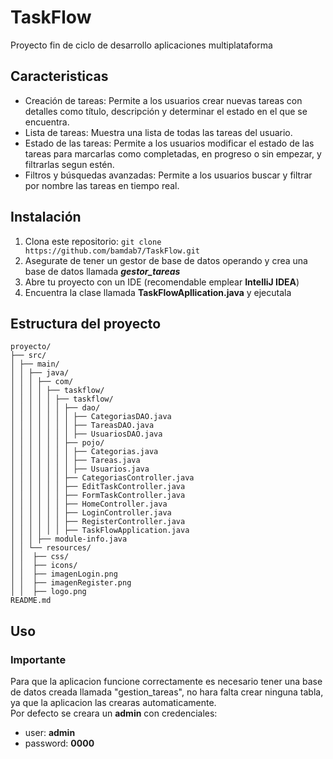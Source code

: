 # TaskFlow
Proyecto fin de ciclo de desarrollo aplicaciones multiplataforma

## Caracteristicas
- Creación de tareas: Permite a los usuarios crear nuevas tareas con detalles como título, descripción y determinar el estado en el que se encuentra.
- Lista de tareas: Muestra una lista de todas las tareas del usuario.
- Estado de las tareas: Permite a los usuarios modificar el estado de las tareas para marcarlas como completadas, en progreso o sin empezar, y filtrarlas segun estén.
- Filtros y búsquedas avanzadas: Permite a los usuarios buscar y filtrar por nombre las tareas en tiempo real.

## Instalación

1. Clona este repositorio: `git clone https://github.com/bamdab7/TaskFlow.git`
2. Asegurate de tener un gestor de base de datos operando y crea una base de datos llamada ___gestor_tareas___
3. Abre tu proyecto con un IDE (recomendable emplear __IntelliJ IDEA__)
4. Encuentra la clase llamada __TaskFlowApllication.java__ y ejecutala

## Estructura del proyecto
    proyecto/
    ├── src/
    │ ├── main/
    │ │ ├── java/
    │ │ │ ├── com/
    │ │ │ │ ├── taskflow/
    │ │ │ │ │ ├── taskflow/
    │ │ │ │ │ │ ├── dao/
    │ │ │ │ │ │ │ ├── CategoriasDAO.java
    │ │ │ │ │ │ │ ├── TareasDAO.java
    │ │ │ │ │ │ │ ├── UsuariosDAO.java
    │ │ │ │ │ │ ├── pojo/
    │ │ │ │ │ │ │ ├── Categorias.java
    │ │ │ │ │ │ │ ├── Tareas.java
    │ │ │ │ │ │ │ ├── Usuarios.java
    │ │ │ │ │ │ ├── CategoriasController.java
    │ │ │ │ │ │ ├── EditTaskController.java
    │ │ │ │ │ │ ├── FormTaskController.java
    │ │ │ │ │ │ ├── HomeController.java
    │ │ │ │ │ │ ├── LoginController.java
    │ │ │ │ │ │ ├── RegisterController.java
    │ │ │ │ │ │ ├── TaskFlowApplication.java
    │ │ │ ├── module-info.java
    │ │ └── resources/
    │ │  ├── css/
    │ │  ├── icons/
    │ │  ├── imagenLogin.png
    │ │  ├── imagenRegister.png
    │ │  ├── logo.png
    README.md


## Uso



### Importante
Para que la aplicacion funcione correctamente es necesario tener una base de datos creada llamada "gestion_tareas", no hara falta crear ninguna tabla, ya que la aplicacion las crearas automaticamente.  
Por defecto se creara un __admin__ con credenciales:
* user: __admin__
* password: __0000__

